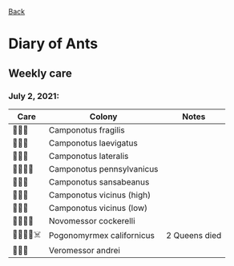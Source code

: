 [Back](./README.md)

# Diary of Ants

## Weekly care

<!--
Common EMOJI combos

🦐💧🍯💦
🦗💧🍯💦
🐛💧🍯💦
🪱💧🍯💦
☠️
-->

### July 2, 2021:

| Care |  Colony | Notes |
|---|---|---|
| 🦗🍯💦 | Camponotus fragilis | |
| 🦗🍯💦 | Camponotus laevigatus | |
| 🦗🍯💦 | Camponotus lateralis | |
| 🦐💧🍯💦 | Camponotus pennsylvanicus | |
| 🦗🍯💦 | Camponotus sansabeanus | |
| 🦗🍯💦 | Camponotus vicinus (high) | |
| 🦗🍯💦 | Camponotus vicinus (low) | |
| 🦗💧🍯💦 | Novomessor cockerelli | |
| 🦗💧🍯💦☠️ | Pogonomyrmex californicus | 2 Queens died |
| 🦗🍯💦 | Veromessor andrei | |


